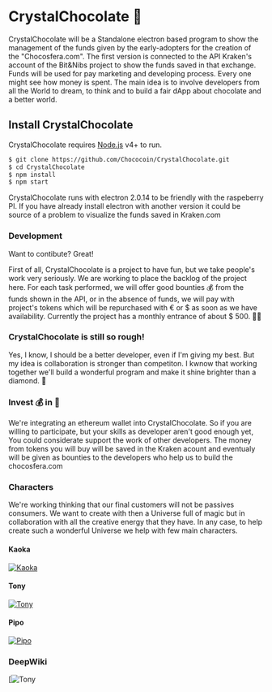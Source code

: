 # CrystalChocolate 🍫
CrystalChocolate will be a Standalone electron based program to show the management of the funds given by the early-adopters for the creation of the "Chocosfera.com".
The first version is connected to the API Kraken's account of the Bit&Nibs project to show the funds saved in that exchange.
Funds will be used for pay marketing and developing process. Every one might see how money is spent. 
The main idea is to involve developers from all the World to dream, to think and to build a fair dApp about chocolate and a better world.

## Install CrystalChocolate

CrystalChocolate requires [Node.js](https://nodejs.org/) v4+ to run.

```sh
$ git clone https://github.com/Chococoin/CrystalChocolate.git
$ cd CrystalChocolate
$ npm install
$ npm start
```

CrystalChocolate runs with electron 2.0.14 to be friendly with the raspeberry PI. If you have already install electron with another version it could be source of a problem to visualize the funds saved in Kraken.com

### Development

Want to contibute? Great!

First of all, CrystalChocolate is a project to have fun, but we take people's work very seriously. We are working to place the backlog of the project here. For each task performed, we will offer good bounties 💰 from the funds shown in the API, or in the absence of funds, we will pay with project's tokens which will be repurchased with € or $ as soon as we have availability. Currently the project has a monthly entrance of about $ 500. 👨‍💻

### CrystalChocolate is still so rough!

Yes, I know, I should be a better developer, even if I'm giving my best. But my idea is collaboration is stronger than competiton. I kwnow that working together we'll build a wonderful program and make it shine brighter than a diamond. 💎

### Invest 💰 in 🍫

We're integrating an ethereum wallet into CrystalChocolate. So if you are willing to participate, but your skills as developer aren't good enough yet, You could considerate support the work of other developers. The money from tokens you will buy will be saved in the Kraken acount and eventualy will be given as bounties to the developers who help us to build the chocosfera.com

### Characters

We're working thinking that our final customers will not be passives consumers. We want to create with then a Universe full of magic but in collaboration with all the creative energy that they have. In any case, to help create such a wonderful Universe we help with few main characters.

#### Kaoka

[![Kaoka](https://image.ibb.co/kQ39aV/Kaoka.png)](https://chocosfera.com)

#### Tony

[![Tony](https://image.ibb.co/gkBWNA/Tony.png)](https://chocosfera.com)

#### Pipo

[![Pipo](https://image.ibb.co/duSVhA/Pipo.png)](https://chocosfera.com)

### DeepWiki

[![Tony](https://deepwiki.com/Chococoin/CrystalChocolate/4.2-build-and-deployment)
